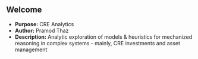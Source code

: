 ## Welcome 

- **Purpose:** CRE Analytics
- **Author:** Pramod Thaz
- **Description:** Analytic exploration of models & heuristics for mechanized reasoning in complex systems - mainly, CRE investments and asset management
